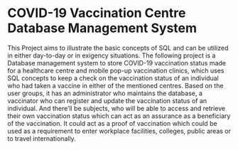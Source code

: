 # COVID-19 Vaccination Centre Database Management System

This Project aims to illustrate the basic concepts of SQL and can be utilized in either
day-to-day or in exigency situations. The following project is a Database
management system to store COVID-19 vaccination status made for a healthcare
centre and mobile pop-up vaccination clinics, which uses SQL concepts to keep a
check on the vaccination status of an individual who had taken a vaccine in either of
the mentioned centres. Based on the user groups, it has an administrator who
maintains the database, a vaccinator who can register and update the vaccination
status of an individual. And there’ll be subjects, who will be able to access and
retrieve their own vaccination status which can act as an assurance as a beneficiary
of the vaccination. It could act as a proof of vaccination which could be used as a
requirement to enter workplace facilities, colleges, public areas or to travel
internationally.
